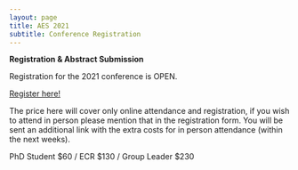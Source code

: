 ```yaml
---
layout: page
title: AES 2021
subtitle: Conference Registration
---
```


**Registration & Abstract Submission**   

Registration for the 2021 conference is OPEN.

[Register here!](https://aes.corsizio.com/c/6141a39502de2a7ff2f3f120)

The price here will cover only online attendance and registration, if you wish to attend in person please mention that in the registration form. You will be sent an additional link with the extra costs for in person attendance (within the next weeks). 

PhD Student $60 / ECR $130 / Group Leader $230


